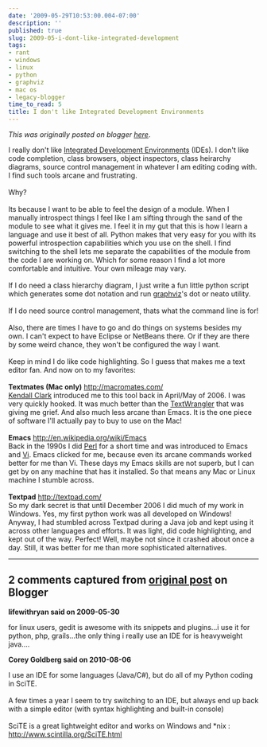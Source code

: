 ```yaml
---
date: '2009-05-29T10:53:00.004-07:00'
description: ''
published: true
slug: 2009-05-i-dont-like-integrated-development
tags:
- rant
- windows
- linux
- python
- graphviz
- mac os
- legacy-blogger
time_to_read: 5
title: I don't like Integrated Development Environments
---
```


*This was originally posted on blogger [here](https://pydanny.blogspot.com/2009/05/i-dont-like-integrated-development.html)*.

I really don't like <a href="http://en.wikipedia.org/wiki/Integrated_development_environment">Integrated Development Environments</a> (IDEs). I don't like code completion, class browsers, object inspectors, class heirarchy diagrams, source control management in whatever I am editing coding with. I find such tools arcane and frustrating.<br /><br />Why?<br /><br />Its because I want to be able to feel the design of a module. When I manually introspect things I feel like I am sifting through the sand of the module to see what it gives me. I feel it in my gut that this is how I learn a language and use it best of all. Python makes that very easy for you with its powerful introspection capabilities which you use on the shell. I find switching to the shell lets me separate the capabilities of the module from the code I are working on. Which for some reason I find a lot more comfortable and intuitive. Your own mileage may vary.<br /><br />If I do need a class hierarchy diagram, I just write a fun little python script which generates some dot notation and run <a href="http://graphviz.org/">graphviz</a>'s dot or neato utility.<br /><br />If I do need source control management, thats what the command line is for!<br /><br />Also, there are times I have to go and do things on systems besides my own. I can't expect to have Eclipse or NetBeans there. Or if they are there by some weird chance, they won't be configured the way I want.<br /><br />Keep in mind I do like code highlighting. So I guess that makes me a text editor fan. And now on to my favorites:<br /><br /><span style="font-weight: bold;">Textmates (Mac only)</span> <a href="http://macromates.com/">http://macromates.com/</a><br /><a href="http://clarkparsia.com/about/profiles/kendall">Kendall Clark</a> introduced me to this tool back in April/May of 2006. I was very quickly hooked. It was much better than the <a href="http://en.wikipedia.org/wiki/TextWrangler">TextWrangler</a> that was giving me grief. And also much less arcane than Emacs. It is the one piece of software I'll actually pay to buy to use on the Mac!<br /><br /><span style="font-weight: bold;">Emacs</span> <a href="http://en.wikipedia.org/wiki/Emacs">http://en.wikipedia.org/wiki/Emacs</a><br />Back in the 1990s I did <a href="http://perl.org/">Perl</a> for a short time and was introduced to Emacs and <a href="http://en.wikipedia.org/wiki/Vi">Vi</a>. Emacs clicked for me, because even its arcane commands worked better for me than Vi. These days my Emacs skills are not superb, but I can get by on any machine that has it installed. So that means any Mac or Linux machine I stumble across.<br /><br /><span style="font-weight: bold;">Textpad</span> <a href="http://textpad.com/">http://textpad.com/</a><br />So my dark secret is that until December 2006 I did much of my work in Windows. Yes, my first python work was all developed on Windows! Anyway, I had stumbled across Textpad during a Java job and kept using it across other languages and efforts. It was light, did code highlighting, and kept out of the way. Perfect! Well, maybe not since it crashed about once a day. Still, it was better for me than more sophisticated alternatives.

---

## 2 comments captured from [original post](https://pydanny.blogspot.com/2009/05/i-dont-like-integrated-development.html) on Blogger

**lifewithryan said on 2009-05-30**

for linux users, gedit is awesome with its snippets and plugins...i use it for python, php, grails...the only thing i really use an IDE for is heavyweight java....

**Corey Goldberg said on 2010-08-06**

I use an IDE for some languages (Java/C#), but do all of my Python coding in SciTE.  <br /><br />A few times a year I seem to try switching to an IDE, but always end up back with a simple editor (with syntax highlighting and built-in console)<br /><br />SciTE is a great lightweight editor and works on Windows and *nix : http://www.scintilla.org/SciTE.html

